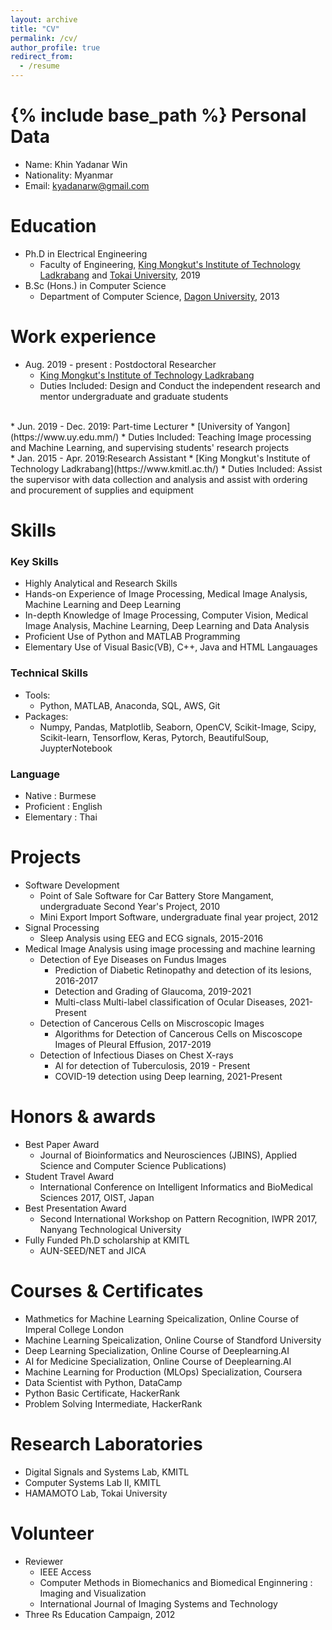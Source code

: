 ```yaml
---
layout: archive
title: "CV"
permalink: /cv/
author_profile: true
redirect_from:
  - /resume
---
```


{% include base_path %}
Personal Data
======
* Name: Khin Yadanar Win
* Nationality: Myanmar
* Email: kyadanarw@gmail.com

Education
======
* Ph.D in Electrical Engineering
  * Faculty of Engineering, [King Mongkut's Institute of Technology Ladkrabang](https://www.kmitl.ac.th/) and [Tokai University](https://www.u-tokai.ac.jp/), 2019
* B.Sc (Hons.) in Computer Science
  * Department of Computer Science, [Dagon University](https://www.dagonuniversity.edu.mm/), 2013


Work experience
======
* Aug. 2019 - present : Postdoctoral Researcher
  * [King Mongkut's Institute of Technology Ladkrabang](https://www.kmitl.ac.th/)
  * Duties Included: Design and Conduct the independent research and mentor undergraduate and graduate students
<br/>
* Jun. 2019 - Dec. 2019: Part-time Lecturer
  * [University of Yangon](https://www.uy.edu.mm/)
  * Duties Included: Teaching Image processing and Machine Learning, and supervising students' research projects
<br/>
* Jan. 2015 - Apr. 2019:Research Assistant
  * [King Mongkut's Institute of Technology Ladkrabang](https://www.kmitl.ac.th/)
  * Duties Included: Assist the supervisor with data collection and analysis and assist with ordering and procurement of supplies and equipment 
<br/>

Skills
======
### Key Skills
  * Highly Analytical and Research Skills
  * Hands-on Experience of Image Processing, Medical Image Analysis, Machine Learning and Deep Learning 
  * In-depth Knowledge of Image Processing, Computer Vision, Medical Image Analysis, Machine Learning, Deep Learning and Data Analysis
  * Proficient Use of Python and MATLAB Programming
  * Elementary Use of Visual Basic(VB), C++, Java and HTML Langauages

### Technical Skills
   * Tools:
     * Python, MATLAB, Anaconda, SQL, AWS, Git
   * Packages: 
      * Numpy, Pandas, Matplotlib, Seaborn, OpenCV, Scikit-Image, Scipy, Scikit-learn, Tensorflow, Keras, Pytorch, BeautifulSoup, JuypterNotebook

### Language
  * Native : Burmese
  * Proficient : English
  * Elementary : Thai

Projects
======
* Software Development
  * Point of Sale Software for Car Battery Store Mangament, undergraduate Second Year's Project, 2010
  * Mini Export Import Software, undergraduate final year project, 2012 <br/>
* Signal Processing 
  * Sleep Analysis using EEG and ECG signals, 2015-2016 <br/>
* Medical Image Analysis using image processing and machine learning
  * Detection of Eye Diseases on Fundus Images
     * Prediction of Diabetic Retinopathy and detection of its lesions, 2016-2017
     * Detection and Grading of Glaucoma, 2019-2021
     * Multi-class Multi-label classification of Ocular Diseases, 2021-Present <br/>
  * Detection of Cancerous Cells on Miscroscopic Images
     * Algorithms for Detection of Cancerous Cells on Miscoscope Images of Pleural Effusion, 2017-2019 <br/>
  * Detection of Infectious Diases on Chest X-rays
     * AI for detection of Tuberculosis, 2019 - Present
     * COVID-19 detection using Deep learning, 2021-Present <br/>
    
Honors & awards
======
* Best Paper Award 
   * Journal of Bioinformatics and Neurosciences (JBINS), Applied Science and Computer Science Publications)
* Student Travel Award
   * International Conference on Intelligent Informatics and BioMedical Sciences 2017, OIST, Japan
* Best Presentation Award
   * Second International Workshop on Pattern Recognition, IWPR 2017, Nanyang Technological University
* Fully Funded Ph.D scholarship at KMITL
   * AUN-SEED/NET and JICA
     
Courses & Certificates
======
* Mathmetics for Machine Learning Speicalization, Online Course of Imperal College London
* Machine Learning Speicalization, Online Course of Standford University
* Deep Learning Specialization, Online Course of Deeplearning.AI
* AI for Medicine Specialization, Online Course of Deeplearning.AI
* Machine Learning for Production (MLOps) Specialization, Coursera
* Data Scientist with Python, DataCamp
* Python Basic Certificate, HackerRank
* Problem Solving Intermediate, HackerRank

Research Laboratories
======
* Digital Signals and Systems Lab, KMITL
* Computer Systems Lab II, KMITL
* HAMAMOTO Lab, Tokai University

Volunteer
======
* Reviewer
    * IEEE Access
    * Computer Methods in Biomechanics and Biomedical Enginnering : Imaging and Visualization
    * International Journal of Imaging Systems and Technology
* Three Rs Education Campaign, 2012

